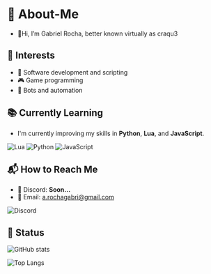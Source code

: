 
# 🤪 About-Me
- 👋Hi, I’m Gabriel Rocha, better known virtually as craqu3

  
## 🎯 Interests  
- 🔹 Software development and scripting  
- 🎮 Game programming
- 🤖 Bots and automation

## 📚 Currently Learning  
- I'm currently improving my skills in **Python**, **Lua**, and **JavaScript**.  


![Lua](https://img.shields.io/badge/lua-%232C2D72.svg?style=for-the-badge&logo=lua&logoColor=white)  ![Python](https://img.shields.io/badge/python-3670A0?style=for-the-badge&logo=python&logoColor=ffdd54)  ![JavaScript](https://img.shields.io/badge/javascript-%23323330.svg?style=for-the-badge&logo=javascript&logoColor=%23F7DF1E) 

## 📬 How to Reach Me  
- 📨 Discord: **Soon...**  
- 📧 Email: a.rochagabri@gmail.com 


![Discord](https://img.shields.io/badge/discord-3670A0?style=for-the-badge&logo=discord&logoColor=%23FFFFFF)
<!---
craqu3/craqu3 is a ✨ special ✨ repository because its `README.md` (this file) appears on your GitHub profile.
You can click the Preview link to take a look at your changes.
--->
## 🔨 Status



![GitHub stats](https://github-readme-stats.vercel.app/api?username=craqu3&show_icons=true&theme=radical&hide_title=true&count_private=true&bg_color=30,000000,FFFF00&text_color=FFFFFF&icon_color=FFFFFF&border_color=FFFF00)


![Top Langs](https://github-readme-stats.vercel.app/api/top-langs/?username=craqu3&layout=compact&theme=dark&border_color=FFFF00)

